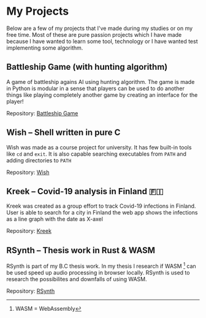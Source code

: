 # My Projects

Below are a few of my projects that I've made during my studies
or on my free time. Most of these are pure passion projects which
I have made because I have wanted to learn some tool, technology or I have
wanted test implementing some algorithm.

## Battleship Game (with hunting algorithm)

A game of battleship agains AI using hunting algorithm. The game is
made in Python is modular in a sense that players can be used to do another
things like playing completely another game by creating an interface for the player!

Repository: [Battleship Game](https://github.com/spoilaro/Battleship-Game)

## Wish – Shell written in pure C

Wish was made as a course project for university. It has few built-in
tools like `cd` and `exit`. It is also capable searching executables from `PATH`
and adding directories to `PATH`

Repository: [Wish](https://github.com/spoilaro/shell-project)

## Kreek – Covid-19 analysis in Finland 🇫🇮

Kreek was created as a group effort to track Covid-19 infections in Finland.
User is able to search for a city in Finland the web app shows the infections
as a line graph with the date as X-axel

Repository: [Kreek](https://github.com/spoilaro/kreek)

## RSynth – Thesis work in Rust & WASM

RSynth is part of my B.C thesis work. In my thesis I research
if WASM [^1] can be used speed up audio processing in browser locally. RSynth
is used to research the possibilites and downfalls of using WASM.

Repository: [RSynth](https://github.com/spoilaro/rSynth)

<!-- Foot notes -->

[^1]: WASM = WebAssembly

